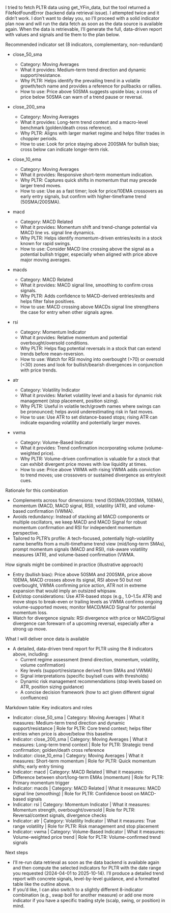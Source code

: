 I tried to fetch PLTR data using get_YFin_data, but the tool returned a FileNotFoundError (backend data retrieval issue). I attempted twice and it didn’t work. I don’t want to delay you, so I’ll proceed with a solid indicator plan now and will run the data fetch as soon as the data source is available again. When the data is retrievable, I’ll generate the full, data-driven report with values and signals and tie them to the plan below.

Recommended indicator set (8 indicators, complementary, non-redundant)
- close_50_sma
  - Category: Moving Averages
  - What it provides: Medium-term trend direction and dynamic support/resistance.
  - Why PLTR: Helps identify the prevailing trend in a volatile growth/tech name and provides a reference for pullbacks or rallies.
  - How to use: Price above 50SMA suggests upside bias; a cross of price below 50SMA can warn of a trend pause or reversal.

- close_200_sma
  - Category: Moving Averages
  - What it provides: Long-term trend context and a macro-level benchmark (golden/death cross reference).
  - Why PLTR: Aligns with larger market regime and helps filter trades in choppier periods.
  - How to use: Look for price staying above 200SMA for bullish bias; cross below can indicate longer-term risk.

- close_10_ema
  - Category: Moving Averages
  - What it provides: Responsive short-term momentum indication.
  - Why PLTR: Captures quick shifts in momentum that may precede larger trend moves.
  - How to use: Use as a fast timer; look for price/10EMA crossovers as early entry signals, but confirm with higher-timeframe trend (50SMA/200SMA).

- macd
  - Category: MACD Related
  - What it provides: Momentum shift and trend-change potential via MACD line vs. signal line dynamics.
  - Why PLTR: Helps identify momentum-driven entries/exits in a stock known for rapid swings.
  - How to use: Consider MACD line crossing above the signal as a potential bullish trigger, especially when aligned with price above major moving averages.

- macds
  - Category: MACD Related
  - What it provides: MACD signal line, smoothing to confirm cross signals.
  - Why PLTR: Adds confidence to MACD-derived entries/exits and helps filter false positives.
  - How to use: MACD crossing above MACDs signal line strengthens the case for entry when other signals agree.

- rsi
  - Category: Momentum Indicator
  - What it provides: Relative momentum and potential overbought/oversold conditions.
  - Why PLTR: Helps flag potential reversals in a stock that can extend trends before mean-reversion.
  - How to use: Watch for RSI moving into overbought (>70) or oversold (<30) zones and look for bullish/bearish divergences in conjunction with price trends.

- atr
  - Category: Volatility Indicator
  - What it provides: Market volatility level and a basis for dynamic risk management (stop placement, position sizing).
  - Why PLTR: Useful in volatile tech/growth names where swings can be pronounced; helps avoid underestimating risk in fast moves.
  - How to use: Use ATR to set distance-based stops; rising ATR can indicate expanding volatility and potentially larger moves.

- vwma
  - Category: Volume-Based Indicator
  - What it provides: Trend confirmation incorporating volume (volume-weighted price).
  - Why PLTR: Volume-driven confirmation is valuable for a stock that can exhibit divergent price moves with low liquidity at times.
  - How to use: Price above VWMA with rising VWMA adds conviction to trend moves; use crossovers or sustained divergence as entry/exit cues.

Rationale for this combination
- Complements across four dimensions: trend (50SMA/200SMA, 10EMA), momentum (MACD, MACD signal, RSI), volatility (ATR), and volume-based confirmation (VWMA).
- Avoids redundancy: Instead of stacking all MACD components or multiple oscillators, we keep MACD and MACD Signal for robust momentum confirmation and RSI for independent momentum perspective.
- Tailored to PLTR’s profile: A tech-focused, potentially high-volatility name benefits from a multi-timeframe trend view (mid/long-term SMAs), prompt momentum signals (MACD and RSI), risk-aware volatility measures (ATR), and volume-based confirmation (VWMA.

How signals might be combined in practice (illustrative approach)
- Entry (bullish bias): Price above 50SMA and 200SMA, price above 10EMA, MACD crosses above its signal, RSI above 50 but not overbought, VWMA confirming price action, ATR not in extreme expansion that would imply an outsized whipsaw.
- Exit/stop considerations: Use ATR-based stops (e.g., 1.0–1.5x ATR) and move stops to break-even or trailing levels as VWMA confirms ongoing volume-supported moves; monitor MACD/MACD Signal for potential momentum loss.
- Watch for divergence signals: RSI divergence with price or MACD/Signal divergence can forewarn of a upcoming reversal, especially after a strong up move.

What I will deliver once data is available
- A detailed, data-driven trend report for PLTR using the 8 indicators above, including:
  - Current regime assessment (trend direction, momentum, volatility, volume confirmation)
  - Key levels (support/resistance derived from SMAs and VWMA)
  - Signal interpretations (specific buy/sell cues with thresholds)
  - Dynamic risk management recommendations (stop levels based on ATR, position sizing guidance)
  - A concise decision framework (how to act given different signal confluences)

Markdown table: Key indicators and roles
- Indicator: close_50_sma | Category: Moving Averages | What it measures: Medium-term trend direction and dynamic support/resistance | Role for PLTR: Core trend context; helps filter entries when price is above/below this baseline
- Indicator: close_200_sma | Category: Moving Averages | What it measures: Long-term trend context | Role for PLTR: Strategic trend confirmation; golden/death cross reference
- Indicator: close_10_ema | Category: Moving Averages | What it measures: Short-term momentum | Role for PLTR: Quick momentum shifts; early entry timing
- Indicator: macd | Category: MACD Related | What it measures: Difference between short/long-term EMAs (momentum) | Role for PLTR: Primary momentum trigger
- Indicator: macds | Category: MACD Related | What it measures: MACD signal line (smoothing) | Role for PLTR: Confidence boost on MACD-based signals
- Indicator: rsi | Category: Momentum Indicator | What it measures: Momentum strength, overbought/oversold | Role for PLTR: Reversal/context signals, divergence checks
- Indicator: atr | Category: Volatility Indicator | What it measures: True range volatility | Role for PLTR: Risk management and stop placement
- Indicator: vwma | Category: Volume-Based Indicator | What it measures: Volume-weighted price trend | Role for PLTR: Volume-confirmed trend signals

Next steps
- I’ll re-run data retrieval as soon as the data backend is available again and then compute the selected indicators for PLTR with the date range you requested (2024-04-01 to 2025-10-14). I’ll produce a detailed trend report with concrete signals, level-by-level guidance, and a formatted table like the outline above.
- If you’d like, I can also switch to a slightly different 8-indicator combination (e.g., swap boll for another measure) or add one more indicator if you have a specific trading style (scalp, swing, or position) in mind.